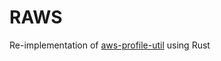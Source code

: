 # RAWS

Re-implementation of [aws-profile-util](https://github.com/hpcsc/aws-profile-utils) using Rust
